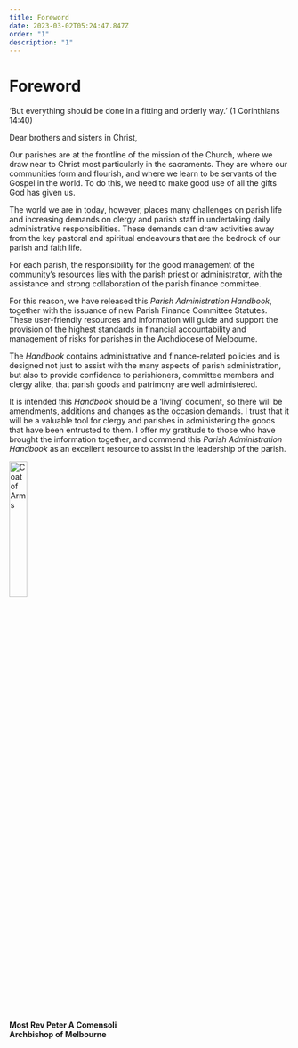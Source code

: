 ```yaml
---
title: Foreword
date: 2023-03-02T05:24:47.847Z
order: "1"
description: "1"
---
```

# Foreword

‘But everything should be done in a fitting and orderly way.’ (1 Corinthians 14:40)

Dear brothers and sisters in Christ,

Our parishes are at the frontline of the mission of the Church, where we draw near to Christ most particularly in the sacraments. They are where our communities form and flourish, and where we learn to be servants of the Gospel in the world. To do this, we need to make good use of all the gifts God has given us.

The world we are in today, however, places many challenges on parish life and increasing demands on clergy and parish staff in undertaking daily administrative responsibilities. These demands can draw activities away from the key pastoral and spiritual endeavours that are the bedrock of our parish and faith life. 

For each parish, the responsibility for the good management of the community’s resources lies with the parish priest or administrator, with the assistance and strong collaboration of the parish finance committee. 

For this reason, we have released this *Parish Administration Handbook*, together with the issuance of new Parish Finance Committee Statutes. These user-friendly resources and information will guide and support the provision of the highest standards in financial accountability and management of risks for parishes in the Archdiocese of Melbourne.

The *Handbook* contains administrative and finance-related policies and is designed not just to assist with the many aspects of parish administration, but also to provide confidence to parishioners, committee members and clergy alike, that parish goods and patrimony are well administered. 

It is intended this *Handbook* should be a ‘living’ document, so there will be amendments, additions and changes as the occasion demands. I trust that it will be a valuable tool for clergy and parishes in administering the goods that have been entrusted to them. I offer my gratitude to those who have brought the information together, and commend this *Parish Administration Handbook* as an excellent resource to assist in the leadership of the parish.

<img src="/media/coat-of-arms.jpg" alt="Coat of Arms" width="25%" style="padding-bottom:16px">

**Most Rev Peter A Comensoli**\
**Archbishop of Melbourne**
